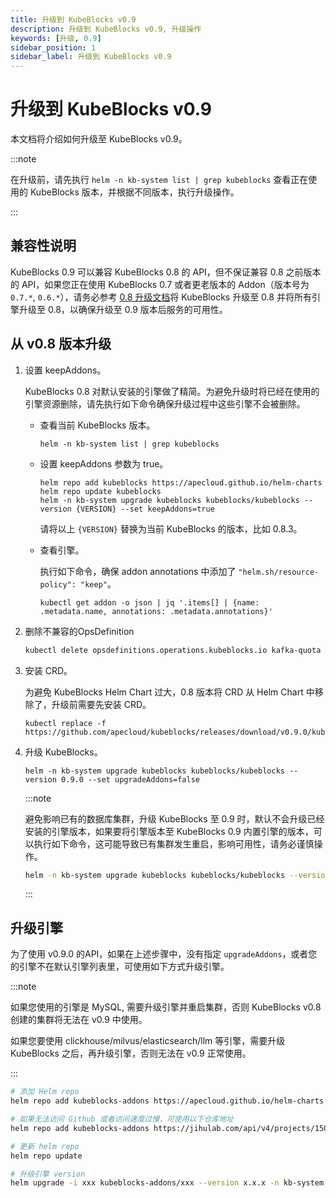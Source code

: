 ```yaml
---
title: 升级到 KubeBlocks v0.9
description: 升级到 KubeBlocks v0.9, 升级操作
keywords: [升级, 0.9]
sidebar_position: 1
sidebar_label: 升级到 KubeBlocks v0.9
---
```


# 升级到 KubeBlocks v0.9

本文档将介绍如何升级至 KubeBlocks v0.9。

:::note

在升级前，请先执行 `helm -n kb-system list | grep kubeblocks` 查看正在使用的 KubeBlocks 版本，并根据不同版本，执行升级操作。

:::

## 兼容性说明

KubeBlocks 0.9 可以兼容 KubeBlocks 0.8 的 API，但不保证兼容 0.8 之前版本的 API，如果您正在使用 KubeBlocks 0.7 或者更老版本的 Addon（版本号为 `0.7.*`, `0.6.*`），请务必参考 [0.8 升级文档](./upgrade-kubeblocks-to-0.8.md)将 KubeBlocks 升级至 0.8 并将所有引擎升级至 0.8，以确保升级至 0.9 版本后服务的可用性。

## 从 v0.8 版本升级

1. 设置 keepAddons。

    KubeBlocks 0.8 对默认安装的引擎做了精简。为避免升级时将已经在使用的引擎资源删除，请先执行如下命令确保升级过程中这些引擎不会被删除。

    - 查看当前 KubeBlocks 版本。

         ```shell
         helm -n kb-system list | grep kubeblocks
         ```

    - 设置 keepAddons 参数为 true。

         ```shell
         helm repo add kubeblocks https://apecloud.github.io/helm-charts
         helm repo update kubeblocks
         helm -n kb-system upgrade kubeblocks kubeblocks/kubeblocks --version {VERSION} --set keepAddons=true
         ```

         请将以上 `{VERSION}` 替换为当前 KubeBlocks 的版本，比如 0.8.3。

    - 查看引擎。

         执行如下命令，确保 addon annotations 中添加了 `"helm.sh/resource-policy": "keep"`。

         ```shell
         kubectl get addon -o json | jq '.items[] | {name: .metadata.name, annotations: .metadata.annotations}'
         ```

2. 删除不兼容的OpsDefinition

   ```bash
   kubectl delete opsdefinitions.operations.kubeblocks.io kafka-quota kafka-topic kafka-user-acl switchover
   ```

3. 安装 CRD。

   为避免 KubeBlocks Helm Chart 过大，0.8 版本将 CRD 从 Helm Chart 中移除了，升级前需要先安装 CRD。

    ```shell
    kubectl replace -f https://github.com/apecloud/kubeblocks/releases/download/v0.9.0/kubeblocks_crds.yaml
    ```

4. 升级 KubeBlocks。

    ```shell
    helm -n kb-system upgrade kubeblocks kubeblocks/kubeblocks --version 0.9.0 --set upgradeAddons=false
    ```

    :::note

    避免影响已有的数据库集群，升级 KubeBlocks 至 0.9 时，默认不会升级已经安装的引擎版本，如果要将引擎版本至 KubeBlocks 0.9 内置引擎的版本，可以执行如下命令，这可能导致已有集群发生重启，影响可用性，请务必谨慎操作。

    ```bash
    helm -n kb-system upgrade kubeblocks kubeblocks/kubeblocks --version 0.9.0 --set upgradeAddons=true
    ```

    :::

## 升级引擎

为了使用 v0.9.0 的API，如果在上述步骤中，没有指定 `upgradeAddons`，或者您的引擎不在默认引擎列表里，可使用如下方式升级引擎。

:::note

如果您使用的引擎是 MySQL, 需要升级引擎并重启集群，否则 KubeBlocks v0.8 创建的集群将无法在 v0.9 中使用。

如果您要使用 clickhouse/milvus/elasticsearch/llm 等引擎，需要升级 KubeBlocks 之后，再升级引擎，否则无法在 v0.9 正常使用。

:::

```bash
# 添加 Helm repo 
helm repo add kubeblocks-addons https://apecloud.github.io/helm-charts

# 如果无法访问 Github 或者访问速度过慢，可使用以下仓库地址
helm repo add kubeblocks-addons https://jihulab.com/api/v4/projects/150246/packages/helm/stable

# 更新 helm repo
helm repo update

# 升级引擎 version
helm upgrade -i xxx kubeblocks-addons/xxx --version x.x.x -n kb-system  
```

